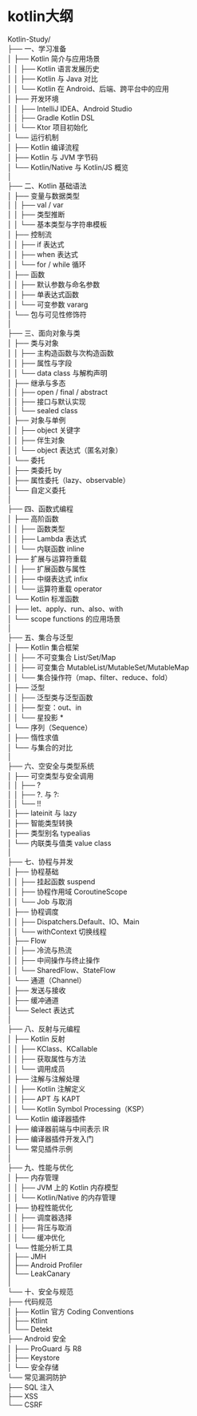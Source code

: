 # kotlin大纲

Kotlin-Study/\
├── 一、学习准备\
│ ├── Kotlin 简介与应用场景\
│ │ ├── Kotlin 语言发展历史\
│ │ ├── Kotlin 与 Java 对比\
│ │ └── Kotlin 在 Android、后端、跨平台中的应用\
│ ├── 开发环境\
│ │ ├── IntelliJ IDEA、Android Studio\
│ │ ├── Gradle Kotlin DSL\
│ │ └── Ktor 项目初始化\
│ └── 运行机制\
│ ├── Kotlin 编译流程\
│ ├── Kotlin 与 JVM 字节码\
│ └── Kotlin/Native 与 Kotlin/JS 概览\
│\
├── 二、Kotlin 基础语法\
│ ├── 变量与数据类型\
│ │ ├── val / var\
│ │ ├── 类型推断\
│ │ └── 基本类型与字符串模板\
│ ├── 控制流\
│ │ ├── if 表达式\
│ │ ├── when 表达式\
│ │ └── for / while 循环\
│ ├── 函数\
│ │ ├── 默认参数与命名参数\
│ │ ├── 单表达式函数\
│ │ └── 可变参数 vararg\
│ └── 包与可见性修饰符\
│\
├── 三、面向对象与类\
│ ├── 类与对象\
│ │ ├── 主构造函数与次构造函数\
│ │ ├── 属性与字段\
│ │ └── data class 与解构声明\
│ ├── 继承与多态\
│ │ ├── open / final / abstract\
│ │ ├── 接口与默认实现\
│ │ └── sealed class\
│ ├── 对象与单例\
│ │ ├── object 关键字\
│ │ ├── 伴生对象\
│ │ └── object 表达式（匿名对象）\
│ └── 委托\
│ ├── 类委托 by\
│ ├── 属性委托（lazy、observable）\
│ └── 自定义委托\
│\
├── 四、函数式编程\
│ ├── 高阶函数\
│ │ ├── 函数类型\
│ │ ├── Lambda 表达式\
│ │ └── 内联函数 inline\
│ ├── 扩展与运算符重载\
│ │ ├── 扩展函数与属性\
│ │ ├── 中缀表达式 infix\
│ │ └── 运算符重载 operator\
│ └── Kotlin 标准函数\
│ ├── let、apply、run、also、with\
│ └── scope functions 的应用场景\
│\
├── 五、集合与泛型\
│ ├── Kotlin 集合框架\
│ │ ├── 不可变集合 List/Set/Map\
│ │ ├── 可变集合 MutableList/MutableSet/MutableMap\
│ │ └── 集合操作符（map、filter、reduce、fold）\
│ ├── 泛型\
│ │ ├── 泛型类与泛型函数\
│ │ ├── 型变：out、in\
│ │ └── 星投影 \*\
│ └── 序列（Sequence）\
│ ├── 惰性求值\
│ └── 与集合的对比\
│\
├── 六、空安全与类型系统\
│ ├── 可空类型与安全调用\
│ │ ├── ?\
│ │ ├── ?. 与 ?:\
│ │ └── !!\
│ ├── lateinit 与 lazy\
│ ├── 智能类型转换\
│ ├── 类型别名 typealias\
│ └── 内联类与值类 value class\
│\
├── 七、协程与并发\
│ ├── 协程基础\
│ │ ├── 挂起函数 suspend\
│ │ ├── 协程作用域 CoroutineScope\
│ │ └── Job 与取消\
│ ├── 协程调度\
│ │ ├── Dispatchers.Default、IO、Main\
│ │ └── withContext 切换线程\
│ ├── Flow\
│ │ ├── 冷流与热流\
│ │ ├── 中间操作与终止操作\
│ │ └── SharedFlow、StateFlow\
│ └── 通道（Channel）\
│ ├── 发送与接收\
│ ├── 缓冲通道\
│ └── Select 表达式\
│\
├── 八、反射与元编程\
│ ├── Kotlin 反射\
│ │ ├── KClass、KCallable\
│ │ ├── 获取属性与方法\
│ │ └── 调用成员\
│ ├── 注解与注解处理\
│ │ ├── Kotlin 注解定义\
│ │ ├── APT 与 KAPT\
│ │ └── Kotlin Symbol Processing（KSP）\
│ └── Kotlin 编译器插件\
│ ├── 编译器前端与中间表示 IR\
│ ├── 编译器插件开发入门\
│ └── 常见插件示例\
│\
├── 九、性能与优化\
│ ├── 内存管理\
│ │ ├── JVM 上的 Kotlin 内存模型\
│ │ └── Kotlin/Native 的内存管理\
│ ├── 协程性能优化\
│ │ ├── 调度器选择\
│ │ ├── 背压与取消\
│ │ └── 缓冲优化\
│ └── 性能分析工具\
│ ├── JMH\
│ ├── Android Profiler\
│ └── LeakCanary\
│\
└── 十、安全与规范\
├── 代码规范\
│ ├── Kotlin 官方 Coding Conventions\
│ ├── Ktlint\
│ └── Detekt\
├── Android 安全\
│ ├── ProGuard 与 R8\
│ ├── Keystore\
│ └── 安全存储\
└── 常见漏洞防护\
├── SQL 注入\
├── XSS\
└── CSRF
